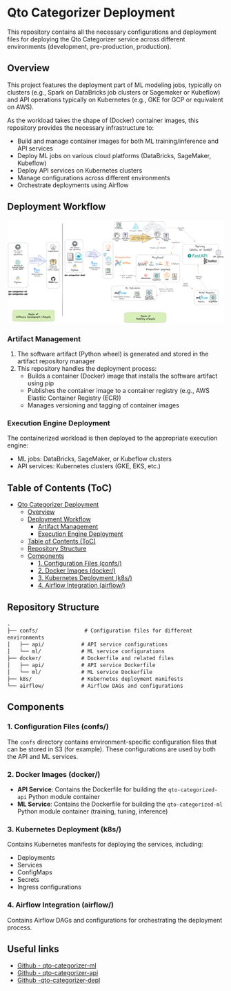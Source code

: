 # Qto Categorizer Deployment

This repository contains all the necessary configurations and deployment files for deploying the Qto Categorizer service across different environments (development, pre-production, production).

## Overview

This project features the deployment part of ML modeling jobs, typically on clusters (e.g., Spark on DataBricks job clusters or Sagemaker or Kubeflow) and API operations typically on Kubernetes (e.g., GKE for GCP or equivalent on AWS).

As the workload takes the shape of (Docker) container images, this repository provides the necessary infrastructure to:
- Build and manage container images for both ML training/inference and API services
- Deploy ML jobs on various cloud platforms (DataBricks, SageMaker, Kubeflow)
- Deploy API services on Kubernetes clusters
- Manage configurations across different environments
- Orchestrate deployments using Airflow

## Deployment Workflow

![Depl workflow](_static/architecture.png)

### Artifact Management

1. The software artifact (Python wheel) is generated and stored in the artifact repository manager
2. This repository handles the deployment process:
   - Builds a container (Docker) image that installs the software artifact using pip
   - Publishes the container image to a container registry (e.g., AWS Elastic Container Registry (ECR))
   - Manages versioning and tagging of container images

### Execution Engine Deployment

The containerized workload is then deployed to the appropriate execution engine:
- ML jobs: DataBricks, SageMaker, or Kubeflow clusters
- API services: Kubernetes clusters (GKE, EKS, etc.)


## Table of Contents (ToC)
- [Qto Categorizer Deployment](#qto-categorizer-deployment)
  - [Overview](#overview)
  - [Deployment Workflow](#deployment-workflow)
    - [Artifact Management](#artifact-management)
    - [Execution Engine Deployment](#execution-engine-deployment)
  - [Table of Contents (ToC)](#table-of-contents-toc)
  - [Repository Structure](#repository-structure)
  - [Components](#components)
    - [1. Configuration Files (confs/)](#1-configuration-files-confs)
    - [2. Docker Images (docker/)](#2-docker-images-docker)
    - [3. Kubernetes Deployment (k8s/)](#3-kubernetes-deployment-k8s)
    - [4. Airflow Integration (airflow/)](#4-airflow-integration-airflow)

## Repository Structure

```
.
├── confs/               # Configuration files for different environments
│   ├── api/            # API service configurations
│   └── ml/             # ML service configurations
├── docker/             # Dockerfile and related files
│   ├── api/            # API service Dockerfile
│   └── ml/             # ML service Dockerfile
├── k8s/                # Kubernetes deployment manifests
└── airflow/            # Airflow DAGs and configurations
```

## Components

### 1. Configuration Files (confs/)

The `confs` directory contains environment-specific configuration files that can be stored in S3 (for example). These configurations are used by both the API and ML services.

### 2. Docker Images (docker/)

- **API Service**: Contains the Dockerfile for building the `qto-categorized-api` Python module container
- **ML Service**: Contains the Dockerfile for building the `qto-categorized-ml` Python module container (training, tuning, inference)

### 3. Kubernetes Deployment (k8s/)

Contains Kubernetes manifests for deploying the services, including:
- Deployments
- Services
- ConfigMaps
- Secrets
- Ingress configurations

### 4. Airflow Integration (airflow/)

Contains Airflow DAGs and configurations for orchestrating the deployment process.

## Useful links

- [Github - qto-categorizer-ml](https://github.com/data-corentinv/qto-categorizer-ml)
- [Github - qto-categorizer-api](https://github.com/data-corentinv/qto-categorizer-api)
- [Github -qto-categorizer-depl](https://github.com/data-corentinv/qto-categorizer-depl)
